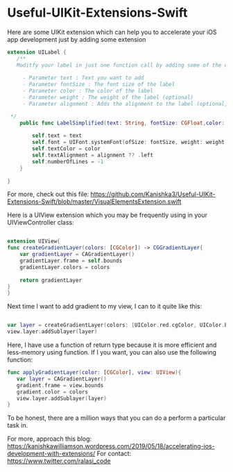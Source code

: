 # Useful-UIKit-Extensions-Swift

Here are some UIKit extension which can help you to accelerate your iOS app development just by adding some extension 


```Swift
extension UILabel {
   /**
   Moditfy your label in just one function call by adding some of the questions answers
     
     - Parameter text : Text you want to add
     - Parameter fontSize : The font size of the label
     - Parameter color : The color of the label
     - Parameter weight : The weight of the label (optional)
     - Parameter alignment : Adds the alignment to the label (optional, the default is left)

 */
    public func LabelSimplified(text: String, fontSize: CGFloat,color: UIColor,weight: UIFont.Weight? , alignment: NSTextAlignment?){
        
        self.text = text
        self.font = UIFont.systemFont(ofSize: fontSize, weight: weight ?? UIFont.Weight.regular)
        self.textColor = color
        self.textAlignment = alignment ?? .left
        self.numberOfLines = -1
    }
    
}
```

For more, check out this file: https://github.com/Kanishka3/Useful-UIKit-Extensions-Swift/blob/master/VisualElementsExtension.swift

Here is a UIView extension which you may be frequently using in your UIViewController class: 

```Swift

extension UIView{
func createGradientLayer(colors: [CGColor]) -> CGGradientLayer{
    var gradientLayer = CAGradientLayer()
    gradientLayer.frame = self.bounds
    gradientLayer.colors = colors
    
    return gradientLayer
}
}
```
Next time I want to add gradient to my view, I can to it quite like this: 

````Swift 

var layer = createGradientLayer(colors: [UIColor.red.cgColor, UIColor.blue.cgColor]) 
view.layer.addSublayer(layer)

```` 

Here, I have use a function of return type because it is more efficient and less-memory using function. If I you want, you can also use the following function: 

```` Swift 
func applyGradientLayer(color: [CGColor], view: UIView){
   var layer = CAGradientLayer() 
   gradient.frame = view.bounds 
   gradient.color = colors 
   view.layer.addSublayer(layer)
}
````

To be honest, there are a million ways that you can do a perform a particular task in. 

For more, approach this blog: 
https://kanishkawilliamson.wordpress.com/2019/05/18/accelerating-ios-development-with-extensions/
For contact: 
https://www.twitter.com/ralasi_code


